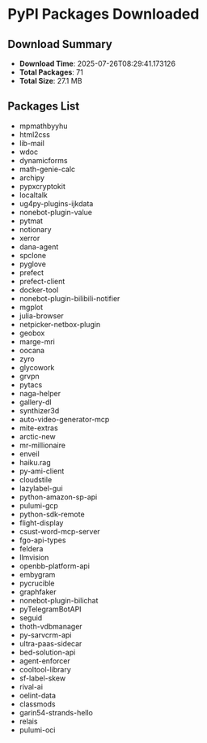 # PyPI Packages Downloaded

## Download Summary
- **Download Time**: 2025-07-26T08:29:41.173126
- **Total Packages**: 71
- **Total Size**: 27.1 MB

## Packages List
- mpmathbyyhu
- html2css
- lib-mail
- wdoc
- dynamicforms
- math-genie-calc
- archipy
- pypxcryptokit
- localtalk
- ug4py-plugins-ijkdata
- nonebot-plugin-value
- pytmat
- notionary
- xerror
- dana-agent
- spclone
- pyglove
- prefect
- prefect-client
- docker-tool
- nonebot-plugin-bilibili-notifier
- mgplot
- julia-browser
- netpicker-netbox-plugin
- geobox
- marge-mri
- oocana
- zyro
- glycowork
- grvpn
- pytacs
- naga-helper
- gallery-dl
- synthizer3d
- auto-video-generator-mcp
- mite-extras
- arctic-new
- mr-millionaire
- enveil
- haiku.rag
- py-ami-client
- cloudstile
- lazylabel-gui
- python-amazon-sp-api
- pulumi-gcp
- python-sdk-remote
- flight-display
- csust-word-mcp-server
- fgo-api-types
- feldera
- llmvision
- openbb-platform-api
- embygram
- pycrucible
- graphfaker
- nonebot-plugin-bilichat
- pyTelegramBotAPI
- seguid
- thoth-vdbmanager
- py-sarvcrm-api
- ultra-paas-sidecar
- bed-solution-api
- agent-enforcer
- cooltool-library
- sf-label-skew
- rival-ai
- oelint-data
- classmods
- garin54-strands-hello
- relais
- pulumi-oci
